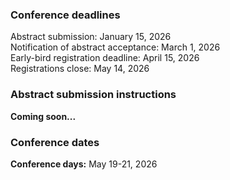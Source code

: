 <h3>Conference deadlines</h3>
Abstract submission: January 15, 2026<br/>
Notification of abstract acceptance: March 1, 2026<br/>
Early-bird registration deadline: April 15, 2026<br/>
Registrations close: May 14, 2026<br/>

<h3>Abstract submission instructions</h3>
<b>Coming soon...</b><br/>


<h3>Conference dates</h3>
<b>Conference days:</b> May 19-21, 2026<br/>
